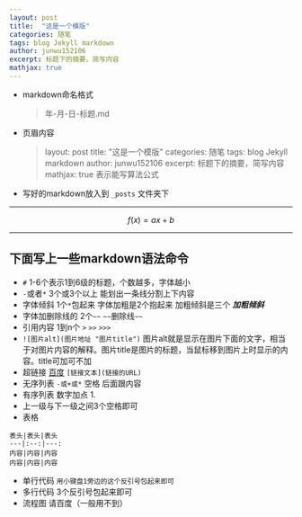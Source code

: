 ```yaml
---
layout: post
title:  "这是一个模版"
categories: 随笔
tags: blog Jekyll markdown
author: junwu152106
excerpt: 标题下的摘要，简写内容
mathjax: true
---
```


* markdown命名格式
    > 年-月-日-标题.md

* 页眉内容
    > layout: post
    >title:  "这是一个模版"
    >categories: 随笔
    >tags: blog Jekyll markdown
    >author: junwu152106
    >excerpt: 标题下的摘要，简写内容
    >mathjax: true  表示能写算法公式

* 写好的markdown放入到 `_posts` 文件夹下
----
$$
f(x) = ax + b
$$
***

## 下面写上一些markdown语法命令

   * `#` 1-6个表示1到6级的标题，个数越多，字体越小
   * `-`或者`*`  3个或3个以上  能划出一条线分割上下内容
   * 字体倾斜 1个`*`包起来 字体加粗是2个抱起来 加粗倾斜是三个 ***加粗倾斜***
   * 字体加删除线的 2个`~~` `~~`删除线`~~`
   * 引用内容 1到n个 `>` `>>` `>>>`
   * `![图片alt](图片地址 "图片title")`
       图片alt就是显示在图片下面的文字，相当于对图片内容的解释。图片title是图片的标题，当鼠标移到图片上时显示的内容。title可加可不加
   * 超链接 [百度](http://baidu.com)  `[链接文本](链接的URL)`
   * 无序列表 `-或+或*` 空格 后面跟内容
   * 有序列表 数字加点 1. 
   * 上一级与下一级之间3个空格即可
   * 表格
   ```
表头|表头|表头
---|:--:|---:
内容|内容|内容
内容|内容|内容
```
   * 单行代码 `用小键盘1旁边的这个反引号包起来即可 `
   * 多行代码 3个反引号包起来即可
   * 流程图 请百度（一般用不到）
   
   
   
   
   